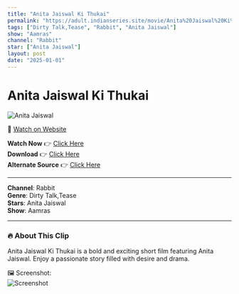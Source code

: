 ```yaml
---
title: "Anita Jaiswal Ki Thukai"
permalink: "https://adult.indianseries.site/movie/Anita%20Jaiswal%20Ki%20Thukai"
tags: ["Dirty Talk,Tease", "Rabbit", "Anita Jaiswal"]
show: "Aamras"
channel: "Rabbit"
star: ["Anita Jaiswal"]
layout: post
date: "2025-01-01"
---
```


# Anita Jaiswal Ki Thukai

![Anita Jaiswal](https://shorts.desisins.com/wp-content/uploads/2024/05/Anita-Jaiswal-Ki-Thukai-Rabbit-DesiSins.com_.jpg)

🔗 [Watch on Website](https://adult.indianseries.site/movie/Anita%20Jaiswal%20Ki%20Thukai)

**Watch Now** 👉 [Click Here](https://adult.indianseries.site/movie/Anita%20Jaiswal%20Ki%20Thukai)  
**Download** 👉 [Click Here](https://adult.indianseries.site/movie/Anita%20Jaiswal%20Ki%20Thukai)  
**Alternate Source** 👉 [Click Here](https://adult.indianseries.site/movie/Anita%20Jaiswal%20Ki%20Thukai)

---

**Channel**: Rabbit  
**Genre**: Dirty Talk,Tease  
**Stars**: Anita Jaiswal  
**Show**: Aamras

---

### 🔥 About This Clip

Anita Jaiswal Ki Thukai is a bold and exciting short film featuring Anita Jaiswal. Enjoy a passionate story filled with desire and drama.
 
🖼️ Screenshot:  
![Screenshot](https://shorts.desisins.com/wp-content/uploads/2024/05/Anita-Jaiswal-Ki-Thukai-Rabbit-DesiSins.com_.jpg)
